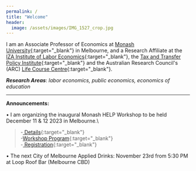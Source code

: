 ```yaml
---
permalink: /
title: "Welcome"
header:
  image: /assets/images/IMG_1527_crop.jpg
---
```


I am an Associate Professor of Economics at [Monash University](https://research.monash.edu/en/persons/stefanie-fischer){:target="_blank"} in Melbourne, and a Research Affiliate at the [IZA Institute of Labor Economics](https://www.iza.org/){:target="_blank"}, the [Tax and Transfer Policy Institute](https://taxpolicy.crawford.anu.edu.au/){:target="_blank"} and the Australian Research Council's (ARC) [Life Course Centre](https://lifecoursecentre.org.au/){:target="_blank"}.

***Research Areas***: *labor economics, public economics, economics of education*

---


**Announcements:**

•	I am organizing the inaugural Monash HELP Workshop to be held December 11 & 12 2023 in Melbourne.\ 
>-[ Details](/assets/docs/xx.pdf){:target="_blank"}\
>-[Workshop Program](/assets/docs/xx.pdf){:target="_blank"}\
>-[ Registration]( https://events.humanitix.com/monash-help-workshop){:target="_blank"}

•	The next City of Melbourne Applied Drinks: November 23rd from 5:30 PM at Loop Roof Bar (Melbourne CBD)


